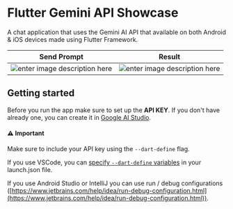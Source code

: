 # Flutter Gemini API Showcase
A chat application that uses the Gemini AI API that available on both Android & iOS devices made using Flutter Framework.

| Send Prompt |Result  |
|--|--|
| ![enter image description here](https://media.discordapp.net/attachments/1274653116091863092/1274656539226935367/Screenshot_1723972173.png?ex=66c30be8&is=66c1ba68&hm=0f32e05d0ba3d27f3ee7e0ff462079c2a0382127546259dd86630d649b399238&=&format=webp&quality=lossless&width=304&height=607) | ![enter image description here](https://media.discordapp.net/attachments/1274653116091863092/1274656538728075314/Screenshot_1723972130.png?ex=66c30be8&is=66c1ba68&hm=9971ec4a41707131626717f9b103bb225c4af00ddb7bb2da1a6cdbcf1476c52d&=&format=webp&quality=lossless&width=304&height=607) |


## Getting started
Before you run the app make sure to set up the **API KEY**. If you don't have already one, you can create it in [Google AI Studio](https://aistudio.google.com/app/apikey).

#### ⚠️ Important
Make sure to include your API key using the `--dart-define` flag.

If you use VSCode, you can  [specify  `--dart-define`  variables](https://dartcode.org/docs/using-dart-define-in-flutter/)  in your launch.json file.

If you use Android Studio or IntelliJ you can use run / debug configurations ([https://www.jetbrains.com/help/idea/run-debug-configuration.html](https://www.jetbrains.com/help/idea/run-debug-configuration.html)).